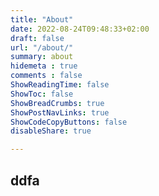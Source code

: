 ```yaml
---
title: "About"
date: 2022-08-24T09:48:33+02:00
draft: false
url: "/about/"
summary: about
hidemeta : true
comments : false
ShowReadingTime: false
ShowToc: false
ShowBreadCrumbs: true
ShowPostNavLinks: true
ShowCodeCopyButtons: false
disableShare: true

---
```


ddfa
---
